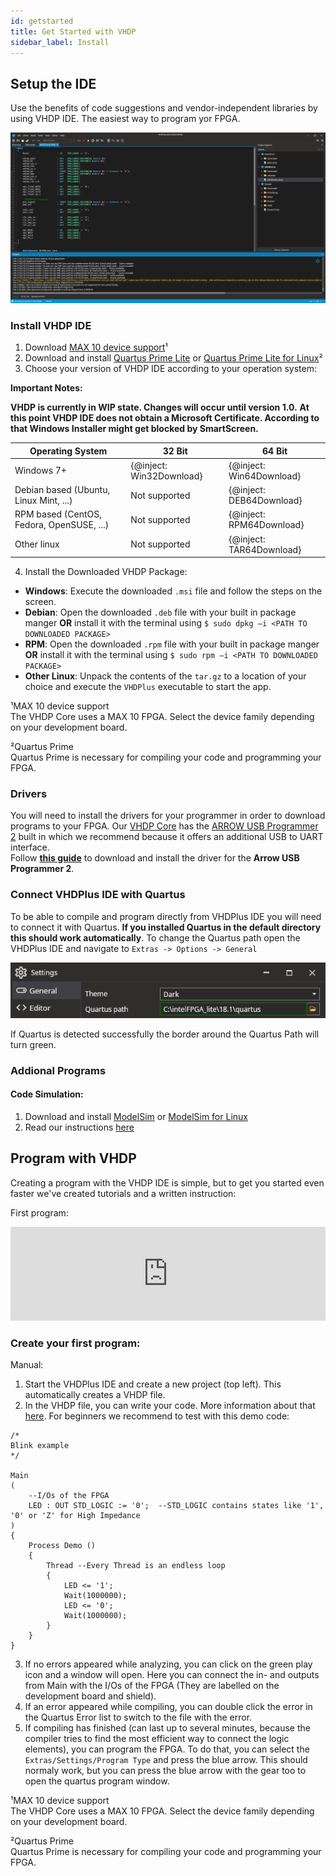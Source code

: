 ```yaml
---
id: getstarted
title: Get Started with VHDP
sidebar_label: Install
---
```


## Setup the IDE

Use the benefits of code suggestions and vendor-independent libraries by using VHDP IDE. The easiest way to program yor FPGA.

![VHDP IDE](assets/getstarted/IDE.PNG)

### Install VHDP IDE

1. Download <a href="http://download.altera.com/akdlm/software/acdsinst/18.1std/625/ib_installers/max10-18.1.0.625.qdz" target="_blank">MAX 10 device support</a>¹
2. Download and install <a href="http://download.altera.com/akdlm/software/acdsinst/18.1std/625/ib_installers/QuartusLiteSetup-18.1.0.625-windows.exe" target="_blank">Quartus Prime Lite</a> or <a href="http://download.altera.com/akdlm/software/acdsinst/18.1std/625/ib_installers/QuartusLiteSetup-18.1.0.625-linux.run" target="_blank">Quartus Prime Lite for Linux</a>²
3. Choose your version of VHDP IDE according to your operation system:

**Important Notes:**

**VHDP is currently in WIP state. Changes will occur until version 1.0.**
**At this point VHDP IDE does not obtain a Microsoft Certificate. According to that Windows Installer might get blocked by SmartScreen.**

|Operating System| 32 Bit | 64 Bit |
|--|--|--|
| Windows 7+ | {@inject: Win32Download} | {@inject: Win64Download} |
| Debian based (Ubuntu, Linux Mint, ...) | Not supported | {@inject: DEB64Download} |
| RPM based (CentOS, Fedora, OpenSUSE, ...) | Not supported | {@inject: RPM64Download} |
| Other linux | Not supported | {@inject: TAR64Download} |

4. Install the Downloaded VHDP Package:
- **Windows**: Execute the downloaded `.msi` file and follow the steps on the screen.
- **Debian**: Open the downloaded `.deb` file with your built in package manger **OR** install it with the terminal using `$ sudo dpkg –i <PATH TO DOWNLOADED PACKAGE>`
- **RPM**: Open the downloaded `.rpm` file with your built in package manger **OR** install it with the terminal using `$ sudo rpm –i <PATH TO DOWNLOADED PACKAGE>`
- **Other Linux**: Unpack the contents of the `tar.gz` to a location of your choice and execute the `VHDPlus` executable to start the app.


¹MAX 10 device support<br>
The VHDP Core uses a MAX 10 FPGA. Select the device family depending on your development board.

²Quartus Prime<br>
Quartus Prime is necessary for compiling your code and programming your FPGA.

### Drivers

You will need to install the drivers for your programmer in order to download programs to your FPGA. Our [VHDP Core](/docs/component_vhdpcore) has the <a href="https://shop.trenz-electronic.de/de/TEI0004-02-ARROW-USB-Programmer2-fuer-die-Entwicklung-mit-Intel-FPGAs-2-54mm-Header" target="_blank">ARROW USB Programmer 2</a> built in which we recommend because it offers an additional USB to UART interface.<br>
Follow **[this guide](/docs/getstarted_drivers)** to download and install the driver for the **Arrow USB Programmer 2**.

### Connect VHDPlus IDE with Quartus

To be able to compile and program directly from VHDPlus IDE you will need to connect it with Quartus.
**If you installed Quartus in the default directory this should work automatically**.
To change the Quartus path open the VHDPlus IDE and navigate to `Extras -> Options -> General`

![Select Quartus Path](assets/getstarted/QuartusPath.png)

If Quartus is detected successfully the border around the Quartus Path will turn green.

### Addional Programs

#### Code Simulation:

1. Download and install <a href="http://download.altera.com/akdlm/software/acdsinst/18.1std/625/ib_installers/ModelSimSetup-18.1.0.625-windows.exe" target="_blank">ModelSim</a> or <a href="http://download.altera.com/akdlm/software/acdsinst/18.1std/625/ib_installers/ModelSimSetup-18.1.0.625-linux.run" target="_blank">ModelSim for Linux</a>
2. Read our instructions [here](/docs/getstarted_modelsim)

## Program with VHDP
Creating a program with the VHDP IDE is simple, but to get you started even faster we've created tutorials and a written instruction:

First program:
<div class="fluidMedia"><iframe id="ytplayer" type="text/html" width="100%" src="https://www.youtube.com/embed/oGBgobUQ0bU?autoplay=0&origin=http://vhdplus.com" frameborder="0" allowfullscreen></iframe></div>

### Create your first program:

Manual:
1. Start the VHDPlus IDE and create a new project (top left). This automatically creates a VHDP file.
2. In the VHDP file, you can write your code. More information about that [here](/docs/getstarted_vhdp). For beginners we recommend to test with this demo code:
```vhdp
/*
Blink example
*/

Main
(
    --I/Os of the FPGA
    LED : OUT STD_LOGIC := '0';  --STD_LOGIC contains states like '1', '0' or 'Z' for High Impedance
)     
{   
    Process Demo ()
    {
        Thread --Every Thread is an endless loop
        {
            LED <= '1';
            Wait(1000000);
            LED <= '0';
            Wait(1000000);
        }
    }
}
```
3. If no errors appeared while analyzing, you can click on the green play icon and a window will open. Here you can connect the in- and outputs from Main with the I/Os of the FPGA (They are labelled on the development board and shield).
4. If an error appeared while compiling, you can double click the error in the Quartus Error list to switch to the file with the error.
5. If compiling has finished (can last up to several minutes, because the compiler tries to find the most efficient way to connect the logic elements), you can program the FPGA. To do that, you can select the `Extras/Settings/Program Type` and press the blue arrow. This should normaly work, but you can press the blue arrow with the gear too to open the quartus program window.

¹MAX 10 device support<br>
The VHDP Core uses a MAX 10 FPGA. Select the device family depending on your development board.

²Quartus Prime<br>
Quartus Prime is necessary for compiling your code and programming your FPGA.
